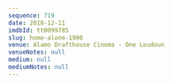 ```yaml
---
sequence: 719
date: 2018-12-11
imdbId: tt0099785
slug: home-alone-1990
venue: Alamo Drafthouse Cinema - One Loudoun
venueNotes: null
medium: null
mediumNotes: null
---
```

